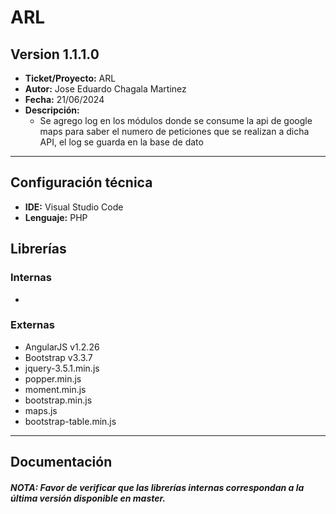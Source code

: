 # ARL

## Version 1.1.1.0
- __Ticket/Proyecto:__ ARL
- __Autor:__ Jose Eduardo Chagala Martinez
- __Fecha:__ 21/06/2024
- __Descripción:__ 
    - Se agrego log en los módulos donde se consume la api de google maps para saber el numero de peticiones que se realizan a dicha API, el log se guarda en la base de dato

--------

## Configuración técnica
- __IDE:__ Visual Studio Code
- __Lenguaje:__ PHP

## Librerías
### Internas
-

### Externas
  - AngularJS v1.2.26
  - Bootstrap v3.3.7
  - jquery-3.5.1.min.js
  - popper.min.js
  - moment.min.js
  - bootstrap.min.js
  - maps.js
  - bootstrap-table.min.js

-------------

## Documentación


##### NOTA: Favor de verificar que las librerías internas correspondan a la última versión disponible en master.
